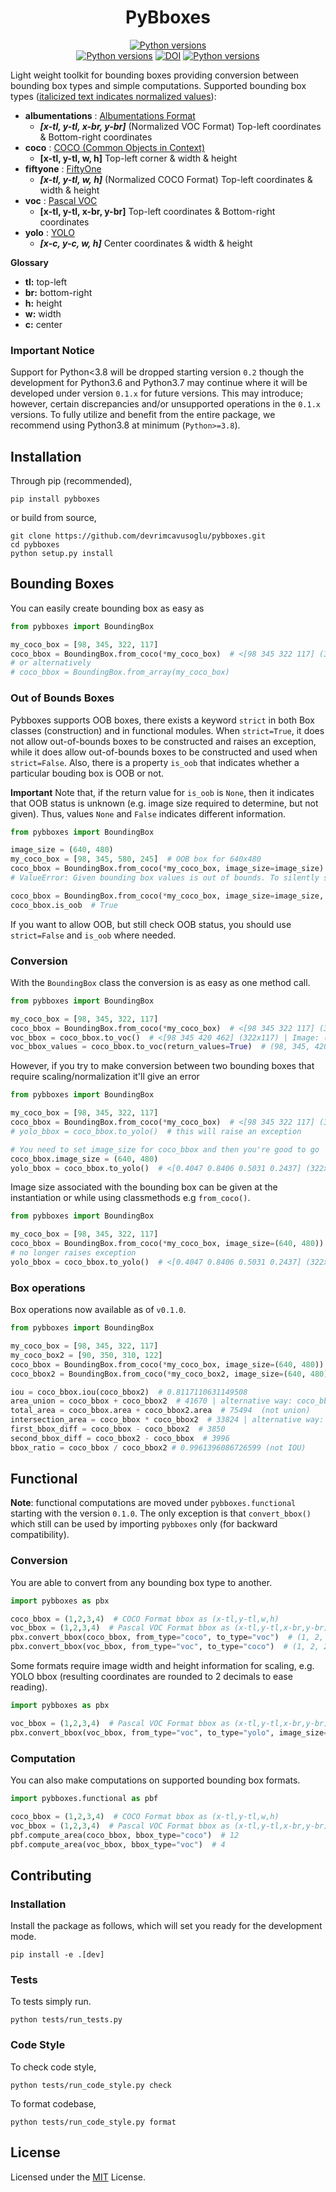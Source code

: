 <h1 align="center">PyBboxes</h1>
<p align="center">
<a href="https://pypi.org/project/pybboxes"><img src="https://img.shields.io/pypi/v/pybboxes" alt="Python versions"></a>
<br>
<a href="https://pypi.org/project/pybboxes"><img src="https://img.shields.io/pypi/pyversions/pybboxes" alt="Python versions"></a>
<a href="https://github.com/devrimcavusoglu/pybboxes/actions/workflows/ci.yml"><img src="https://img.shields.io/github/workflow/status/devrimcavusoglu/pybboxes/Tests" alt="DOI"></a>
<a href="https://github.com/devrimcavusoglu/pybboxes/blob/main/LICENSE"><img src="https://img.shields.io/github/license/devrimcavusoglu/pybboxes" alt="Python versions"></a>
</p>

Light weight toolkit for bounding boxes providing conversion between bounding box types and simple computations. Supported bounding box types (<ins>italicized text indicates normalized values</ins>):

- **albumentations** : [Albumentations Format](https://albumentations.ai/docs/getting_started/bounding_boxes_augmentation/#albumentations)
  - **_[x-tl, y-tl, x-br, y-br]_** (Normalized VOC Format) Top-left coordinates & Bottom-right coordinates
- **coco** : [COCO (Common Objects in Context)](http://cocodataset.org/)
  - **[x-tl, y-tl, w, h]** Top-left corner & width & height
- **fiftyone** : [FiftyOne](https://github.com/voxel51/fiftyone)
  - **_[x-tl, y-tl, w, h]_** (Normalized COCO Format) Top-left coordinates & width & height
- **voc** : [Pascal VOC](http://host.robots.ox.ac.uk/pascal/VOC/)
  - **[x-tl, y-tl, x-br, y-br]** Top-left coordinates & Bottom-right coordinates
- **yolo** : [YOLO](https://github.com/ultralytics/yolov5)
  - **_[x-c, y-c, w, h]_** Center coordinates & width & height

**Glossary**

- **tl:** top-left
- **br:** bottom-right
- **h:** height
- **w:** width
- **c:** center

### Important Notice
Support for Python<3.8 will be dropped starting version `0.2` though the development for Python3.6 and Python3.7 may 
continue where it will be developed under version `0.1.x` for future versions. This may introduce; however, certain 
discrepancies and/or unsupported operations in the `0.1.x` versions. To fully utilize and benefit from the entire 
package, we recommend using Python3.8 at minimum (`Python>=3.8`).

## Installation

Through pip (recommended),

    pip install pybboxes

or build from source,

    git clone https://github.com/devrimcavusoglu/pybboxes.git
    cd pybboxes
    python setup.py install

## Bounding Boxes

You can easily create bounding box as easy as

```python
from pybboxes import BoundingBox

my_coco_box = [98, 345, 322, 117]
coco_bbox = BoundingBox.from_coco(*my_coco_box)  # <[98 345 322 117] (322x117) | Image: (?x?)>
# or alternatively
# coco_bbox = BoundingBox.from_array(my_coco_box)
```

### Out of Bounds Boxes
Pybboxes supports OOB boxes, there exists a keyword `strict` in both Box classes (construction) and in functional 
modules. When `strict=True`, it does not allow out-of-bounds boxes to be constructed and raises an exception, while 
it does allow out-of-bounds boxes to be constructed and used when `strict=False`. Also, there is a property `is_oob` 
that indicates whether a particular bouding box is OOB or not. 

**Important** Note that, if the return value for `is_oob` is `None`, then it indicates that OOB status is unknown 
(e.g. image size required to determine, but not given). Thus, values `None` and `False` indicates different information.

```python
from pybboxes import BoundingBox

image_size = (640, 480)
my_coco_box = [98, 345, 580, 245]  # OOB box for 640x480
coco_bbox = BoundingBox.from_coco(*my_coco_box, image_size=image_size)  # Exception
# ValueError: Given bounding box values is out of bounds. To silently skip out of bounds cases pass 'strict=False'.

coco_bbox = BoundingBox.from_coco(*my_coco_box, image_size=image_size, strict=False)  # No Exception
coco_bbox.is_oob  # True
```

If you want to allow OOB, but still check OOB status, you should use `strict=False` and `is_oob` where needed.

### Conversion

With the `BoundingBox` class the conversion is as easy as one method call.

```python
from pybboxes import BoundingBox

my_coco_box = [98, 345, 322, 117]
coco_bbox = BoundingBox.from_coco(*my_coco_box)  # <[98 345 322 117] (322x117) | Image: (?x?)>
voc_bbox = coco_bbox.to_voc()  # <[98 345 420 462] (322x117) | Image: (?x?)>
voc_bbox_values = coco_bbox.to_voc(return_values=True)  # (98, 345, 420, 462)
```

However, if you try to make conversion between two bounding boxes that require scaling/normalization it'll give an error

```python
from pybboxes import BoundingBox

my_coco_box = [98, 345, 322, 117]
coco_bbox = BoundingBox.from_coco(*my_coco_box)  # <[98 345 322 117] (322x117) | Image: (?x?)>
# yolo_bbox = coco_bbox.to_yolo()  # this will raise an exception

# You need to set image_size for coco_bbox and then you're good to go
coco_bbox.image_size = (640, 480)
yolo_bbox = coco_bbox.to_yolo()  # <[0.4047 0.8406 0.5031 0.2437] (322x117) | Image: (640x480)>
```

Image size associated with the bounding box can be given at the instantiation or while using classmethods e.g 
`from_coco()`.

```python
from pybboxes import BoundingBox

my_coco_box = [98, 345, 322, 117]
coco_bbox = BoundingBox.from_coco(*my_coco_box, image_size=(640, 480))  # <[98 345 322 117] (322x117) | Image: (640x480)>
# no longer raises exception
yolo_bbox = coco_bbox.to_yolo()  # <[0.4047 0.8406 0.5031 0.2437] (322x117) | Image: (640x480)> 
```

### Box operations

Box operations now available as of `v0.1.0`.

```python
from pybboxes import BoundingBox

my_coco_box = [98, 345, 322, 117]
my_coco_box2 = [90, 350, 310, 122]
coco_bbox = BoundingBox.from_coco(*my_coco_box, image_size=(640, 480))
coco_bbox2 = BoundingBox.from_coco(*my_coco_box2, image_size=(640, 480))

iou = coco_bbox.iou(coco_bbox2)  # 0.8117110631149508
area_union = coco_bbox + coco_bbox2  # 41670 | alternative way: coco_bbox.union(coco_bbox2)
total_area = coco_bbox.area + coco_bbox2.area  # 75494  (not union)
intersection_area = coco_bbox * coco_bbox2  # 33824 | alternative way: coco_bbox.intersection(coco_bbox2)
first_bbox_diff = coco_bbox - coco_bbox2  # 3850
second_bbox_diff = coco_bbox2 - coco_bbox  # 3996
bbox_ratio = coco_bbox / coco_bbox2 # 0.9961396086726599 (not IOU)
```

## Functional

**Note**: functional computations are moved under `pybboxes.functional` starting with the version `0.1.0`. The only 
exception is that  `convert_bbox()` which still can be used by importing `pybboxes` only (for backward compatibility).

### Conversion
You are able to convert from any bounding box type to another.

```python
import pybboxes as pbx

coco_bbox = (1,2,3,4)  # COCO Format bbox as (x-tl,y-tl,w,h)
voc_bbox = (1,2,3,4)  # Pascal VOC Format bbox as (x-tl,y-tl,x-br,y-br)
pbx.convert_bbox(coco_bbox, from_type="coco", to_type="voc")  # (1, 2, 4, 6)
pbx.convert_bbox(voc_bbox, from_type="voc", to_type="coco")  # (1, 2, 2, 2)
```

Some formats require image width and height information for scaling, e.g. YOLO bbox (resulting coordinates 
are rounded to 2 decimals to ease reading).

```python
import pybboxes as pbx

voc_bbox = (1,2,3,4)  # Pascal VOC Format bbox as (x-tl,y-tl,x-br,y-br)
pbx.convert_bbox(voc_bbox, from_type="voc", to_type="yolo", image_size=(28, 28))  # (0.07, 0.11, 0.07, 0.07)
```

### Computation
You can also make computations on supported bounding box formats.

```python
import pybboxes.functional as pbf

coco_bbox = (1,2,3,4)  # COCO Format bbox as (x-tl,y-tl,w,h)
voc_bbox = (1,2,3,4)  # Pascal VOC Format bbox as (x-tl,y-tl,x-br,y-br)
pbf.compute_area(coco_bbox, bbox_type="coco")  # 12
pbf.compute_area(voc_bbox, bbox_type="voc")  # 4
```

## Contributing

### Installation

Install the package as follows, which will set you ready for the development mode.

```shell
pip install -e .[dev]
```

### Tests

To tests simply run.

    python tests/run_tests.py

### Code Style

To check code style,

    python tests/run_code_style.py check

To format codebase,

    python tests/run_code_style.py format

## License

Licensed under the [MIT](LICENSE) License.
